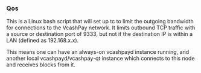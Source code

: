 ### Qos ###

This is a Linux bash script that will set up tc to limit the outgoing bandwidth for connections to the VcashPay network. It limits outbound TCP traffic with a source or destination port of 9333, but not if the destination IP is within a LAN (defined as 192.168.x.x).

This means one can have an always-on vcashpayd instance running, and another local vcashpayd/vcashpay-qt instance which connects to this node and receives blocks from it.
